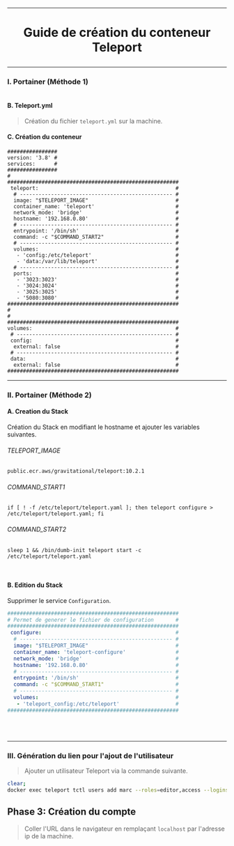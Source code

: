 ------------------------------------------------------------------------------------------
# <p align='center'> Guide de création du conteneur Teleport </p>

------------------------------------------------------------------------------------------
### I. Portainer (Méthode 1)

```
```

#### B. Teleport.yml
> Création du fichier `teleport.yml` sur la machine.
#### C. Création du conteneur
```
################
version: '3.8' #
services:      #
################
#
#######################################################
 teleport:                                            #
  # ------------------------------------------------- #
  image: "$TELEPORT_IMAGE"                            #
  container_name: 'teleport'                          #
  network_mode: 'bridge'                              #
  hostname: '192.168.0.80'                            #
  # ------------------------------------------------- #
  entrypoint: '/bin/sh'                               #
  command: -c "$COMMAND_START2"                       #
  # ------------------------------------------------- #
  volumes:                                            #
   - 'config:/etc/teleport'                           #
   - 'data:/var/lib/teleport'                         #
  # ------------------------------------------------- #
  ports:                                              #
   - '3023:3023'                                      #
   - '3024:3024'                                      #
   - '3025:3025'                                      #
   - '5080:3080'                                      #
#######################################################
#
#
#######################################################
volumes:                                              #
 # -------------------------------------------------- #
 config:                                              #
  external: false                                     #
 # -------------------------------------------------- #
 data:                                                #
  external: false                                     #
#######################################################
```

------------------------------------------------------------------------------------------
### II. Portainer (Méthode 2)
#### A. Creation du Stack
Création du Stack en modifiant le hostname et ajouter les variables suivantes.

###### TELEPORT_IMAGE
```bash
public.ecr.aws/gravitational/teleport:10.2.1
```

###### COMMAND_START1
```
if [ ! -f /etc/teleport/teleport.yaml ]; then teleport configure > /etc/teleport/teleport.yaml; fi
```

###### COMMAND_START2
```
sleep 1 && /bin/dumb-init teleport start -c /etc/teleport/teleport.yaml
```

<br />

#### B. Edition du Stack
Supprimer le service `Configuration`.
```yml
#######################################################
# Permet de generer le fichier de configuration       #
#######################################################
 configure:                                           #
  # ------------------------------------------------- #
  image: "$TELEPORT_IMAGE"                            #
  container_name: 'teleport-configure'                #
  network_mode: 'bridge'                              #
  hostname: '192.168.0.80'                            #
  # ------------------------------------------------- #
  entrypoint: '/bin/sh'                               #
  command: -c "$COMMAND_START1"                       #
  # ------------------------------------------------- #
  volumes:                                            #
   - 'teleport_config:/etc/teleport'                  #
#######################################################
```

<br />
<br />

------------------------------------------------------------------------------------------
### III. Génération du lien pour l'ajout de l'utilisateur
> Ajouter un utilisateur Teleport via la commande suivante.
```bash
clear;
docker exec teleport tctl users add marc --roles=editor,access --logins=root
```
## Phase 3: Création du compte
> Coller l'URL dans le navigateur en remplaçant `localhost` par l'adresse ip de la machine.
